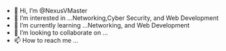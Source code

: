 - 👋 Hi, I’m @NexusVMaster
- 👀 I’m interested in ...Networking,Cyber Security, and Web Development
- 🌱 I’m currently learning ...Networking, and Web Development
- 💞️ I’m looking to collaborate on ...
- 📫 How to reach me ...

<!---
NexusVMaster/NexusVMaster is a ✨ special ✨ repository because its `README.md` (this file) appears on your GitHub profile.
You can click the Preview link to take a look at your changes.
--->
